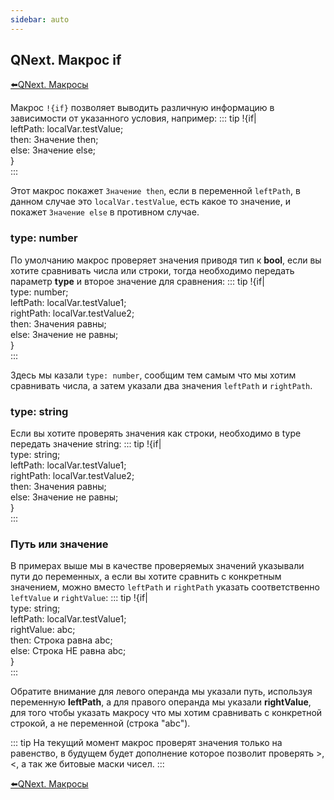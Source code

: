 ```yaml
---
sidebar: auto
---
```


## QNext. Макрос if

[⬅️QNext. Макросы](/docs-test/ph/QNext-Macroses-12-22)



Макрос `!{if}` позволяет выводить различную информацию в зависимости от указанного условия, например:
::: tip
!{if|<br>  leftPath: localVar.testValue;<br>  then: Значение then;<br>  else: Значение else;<br>}<br>
:::

Этот макрос покажет `Значение then`, если в переменной `leftPath`, в данном случае это `localVar.testValue`, есть какое то значение, и покажет `Значение else` в противном случае.
### type: number

По умолчанию макрос проверяет значения приводя тип к **bool**, если вы хотите сравнивать числа или строки, тогда необходимо передать параметр **type** и второе значение для сравнения:
::: tip
!{if|<br>  type: number;<br>  leftPath: localVar.testValue1;<br>  rightPath: localVar.testValue2; <br>  then: Значения равны;<br>  else: Значение не равны;<br>}<br>
:::

Здесь мы казали `type: number`, сообщим тем самым что мы хотим сравнивать числа, а затем указали два значения `leftPath` и `rightPath`.
### type: string

Если вы хотите проверять значения как строки, необходимо в type передать значение string:
::: tip
!{if|<br>  type: string;<br>  leftPath: localVar.testValue1;<br>  rightPath: localVar.testValue2; <br>  then: Значения равны;<br>  else: Значение не равны;<br>}<br>
:::


### Путь или значение

В примерах выше мы в качестве проверяемых значений указывали пути до переменных, а если вы хотите сравнить с конкретным значением, можно вместо `leftPath` и `rightPath` указать соответственно `leftValue` и `rightValue`:
::: tip
!{if|<br>  type: string;<br>  leftPath: localVar.testValue1;<br>  rightValue: abc; <br>  then: Строка равна abc;<br>  else: Строка НЕ равна abc;<br>}<br>
:::

Обратите внимание для левого операнда мы указали путь, используя переменную **leftPath**, а для правого операнда мы указали **rightValue**, для того чтобы указать макросу что мы хотим сравнивать с конкретной строкой, а не переменной (строка "abc").


::: tip
На текущий момент макрос проверят значения только на равенство, в будущем будет дополнение которое позволит проверять >, <, а так же битовые маски чисел. 
:::



[⬅️QNext. Макросы](/docs-test/ph/QNext-Macroses-12-22)